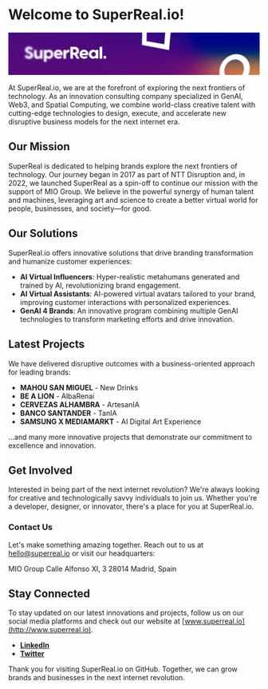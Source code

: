 # Welcome to SuperReal.io!

![SuperReal.io Banner](https://github.com/Superreal-io/.github/blob/main/profile/sr.jpeg)

At SuperReal.io, we are at the forefront of exploring the next frontiers of technology. As an innovation consulting company specialized in GenAI, Web3, and Spatial Computing, we combine world-class creative talent with cutting-edge technologies to design, execute, and accelerate new disruptive business models for the next internet era.

## Our Mission

SuperReal is dedicated to helping brands explore the next frontiers of technology. Our journey began in 2017 as part of NTT Disruption and, in 2022, we launched SuperReal as a spin-off to continue our mission with the support of MIO Group. We believe in the powerful synergy of human talent and machines, leveraging art and science to create a better virtual world for people, businesses, and society—for good.

## Our Solutions

SuperReal.io offers innovative solutions that drive branding transformation and humanize customer experiences:

- **AI Virtual Influencers**: Hyper-realistic metahumans generated and trained by AI, revolutionizing brand engagement.
- **AI Virtual Assistants**: AI-powered virtual avatars tailored to your brand, improving customer interactions with personalized experiences.
- **GenAI 4 Brands**: An innovative program combining multiple GenAI technologies to transform marketing efforts and drive innovation.

## Latest Projects

We have delivered disruptive outcomes with a business-oriented approach for leading brands:

- **MAHOU SAN MIGUEL** - New Drinks
- **BE A LION** - AlbaRenai
- **CERVEZAS ALHAMBRA** - ArtesanIA
- **BANCO SANTANDER** - TanIA
- **SAMSUNG X MEDIAMARKT** - AI Digital Art Experience

...and many more innovative projects that demonstrate our commitment to excellence and innovation.

## Get Involved

Interested in being part of the next internet revolution? We're always looking for creative and technologically savvy individuals to join us. Whether you're a developer, designer, or innovator, there's a place for you at SuperReal.io.

### Contact Us

Let's make something amazing together. Reach out to us at hello@superreal.io or visit our headquarters:

MIO Group
Calle Alfonso XI, 3
28014 Madrid, Spain

## Stay Connected

To stay updated on our latest innovations and projects, follow us on our social media platforms and check out our website at [www.superreal.io](http://www.superreal.io).

- **[LinkedIn](https://www.linkedin.com/company/superrealco)**
- **[Twitter](https://twitter.com/SuperRealCo)**

Thank you for visiting SuperReal.io on GitHub. Together, we can grow brands and businesses in the next internet revolution.

